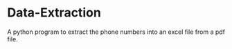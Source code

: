 # Data-Extraction
 A python program to extract the phone numbers into an excel file from a pdf file.
